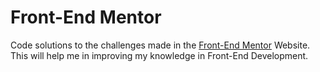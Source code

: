 # Front-End Mentor 

Code solutions to the challenges made in the [Front-End Mentor](https://www.frontendmentor.io/) Website. This will help me in improving my knowledge in Front-End Development. 

